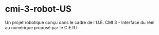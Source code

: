 # cmi-3-robot-US
Un projet robotique conçu dans le cadre de l'U.E. CMI 3 - Interface du réel au numérique proposé par le C.E.R.I.
